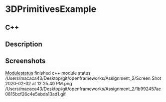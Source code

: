 # 3DPrimitivesExample
## C++
## Description
## Screenshots
[Modulestatus](https://github.com/bryant4882/openframeworks/blob/master/Assignment_2/Screen%20Shot%202020-02-02%20at%2010.54.47%20AM.png?raw=true)
finished c++ module status
/Users/macaca43/Desktop/git/openframeworks/Assignment_2/Screen Shot 2020-02-02 at 12.25.40 PM.png
/Users/macaca43/Desktop/git/openframeworks/Assignment_2/1b992457ac0815bcf26c4e5ebda13ad1.gif
